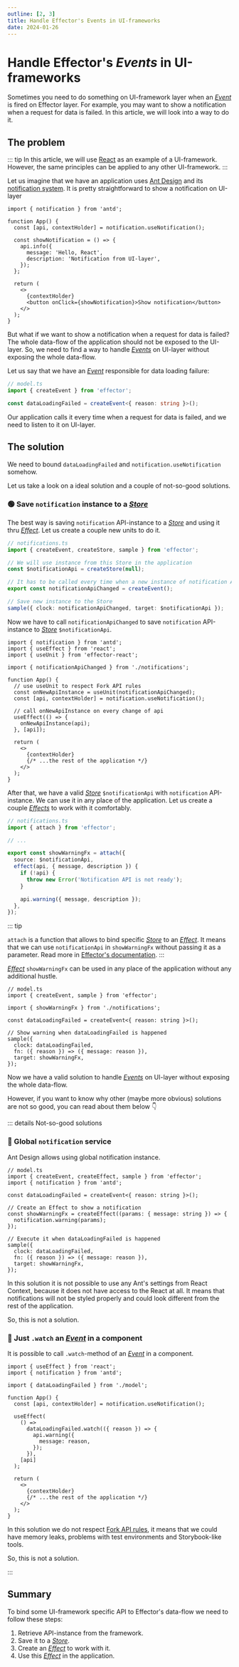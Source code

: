 ```yaml
---
outline: [2, 3]
title: Handle Effector's Events in UI-frameworks
date: 2024-01-26
---
```


# Handle Effector's _Events_ in UI-frameworks

Sometimes you need to do something on UI-framework layer when an [_Event_](https://effector.dev/en/api/effector/event/) is fired on Effector layer. For example, you may want to show a notification when a request for data is failed. In this article, we will look into a way to do it.

## The problem

::: tip
In this article, we will use [React](https://reactjs.org/) as an example of a UI-framework. However, the same principles can be applied to any other UI-framework.
:::

Let us imagine that we have an application uses [Ant Design](https://ant.design/) and its [notification system](https://ant.design/components/notification). It is pretty straightforward to show a notification on UI-layer

```tsx
import { notification } from 'antd';

function App() {
  const [api, contextHolder] = notification.useNotification();

  const showNotification = () => {
    api.info({
      message: 'Hello, React',
      description: 'Notification from UI-layer',
    });
  };

  return (
    <>
      {contextHolder}
      <button onClick={showNotification}>Show notification</button>
    </>
  );
}
```

But what if we want to show a notification when a request for data is failed? The whole data-flow of the application should not be exposed to the UI-layer. So, we need to find a way to handle [_Events_](https://effector.dev/en/api/effector/event/) on UI-layer without exposing the whole data-flow.

Let us say that we have an [_Event_](https://effector.dev/en/api/effector/event/) responsible for data loading failure:

```ts
// model.ts
import { createEvent } from 'effector';

const dataLoadingFailed = createEvent<{ reason: string }>();
```

Our application calls it every time when a request for data is failed, and we need to listen to it on UI-layer.

## The solution

We need to bound `dataLoadingFailed` and `notification.useNotification` somehow.

Let us take a look on a ideal solution and a couple of not-so-good solutions.

### 🟢 Save `notification` instance to a [_Store_](https://effector.dev/docs/api/effector/store)

The best way is saving `notification` API-instance to a [_Store_](https://effector.dev/docs/api/effector/store) and using it thru [_Effect_](https://effector.dev/docs/api/effector/effect). Let us create a couple new units to do it.

```ts
// notifications.ts
import { createEvent, createStore, sample } from 'effector';

// We will use instance from this Store in the application
const $notificationApi = createStore(null);

// It has to be called every time when a new instance of notification API is created
export const notificationApiChanged = createEvent();

// Save new instance to the Store
sample({ clock: notificationApiChanged, target: $notificationApi });
```

Now we have to call `notificationApiChanged` to save `notification` API-instance to [_Store_](https://effector.dev/docs/api/effector/store) `$notificationApi`.

```tsx{8-15}
import { notification } from 'antd';
import { useEffect } from 'react';
import { useUnit } from 'effector-react';

import { notificationApiChanged } from './notifications';

function App() {
  // use useUnit to respect Fork API rules
  const onNewApiInstance = useUnit(notificationApiChanged);
  const [api, contextHolder] = notification.useNotification();

  // call onNewApiInstance on every change of api
  useEffect(() => {
    onNewApiInstance(api);
  }, [api]);

  return (
    <>
      {contextHolder}
      {/* ...the rest of the application */}
    </>
  );
}
```

After that, we have a valid [_Store_](https://effector.dev/docs/api/effector/store) `$notificationApi` with `notification` API-instance. We can use it in any place of the application. Let us create a couple [_Effects_](https://effector.dev/docs/api/effector/effect) to work with it comfortably.

```ts
// notifications.ts
import { attach } from 'effector';

// ...

export const showWarningFx = attach({
  source: $notificationApi,
  effect(api, { message, description }) {
    if (!api) {
      throw new Error('Notification API is not ready');
    }

    api.warning({ message, description });
  },
});
```

::: tip

`attach` is a function that allows to bind specific [_Store_](https://effector.dev/docs/api/effector/store) to an [_Effect_](https://effector.dev/docs/api/effector/effect). It means that we can use `notificationApi` in `showWarningFx` without passing it as a parameter. Read more in [Effector's documentation](https://effector.dev/docs/api/effector/attach).
:::

[_Effect_](https://effector.dev/docs/api/effector/effect) `showWarningFx` can be used in any place of the application without any additional hustle.

```ts{8-13}
// model.ts
import { createEvent, sample } from 'effector';

import { showWarningFx } from './notifications';

const dataLoadingFailed = createEvent<{ reason: string }>();

// Show warning when dataLoadingFailed is happened
sample({
  clock: dataLoadingFailed,
  fn: ({ reason }) => ({ message: reason }),
  target: showWarningFx,
});
```

Now we have a valid solution to handle [_Events_](https://effector.dev/en/api/effector/event/) on UI-layer without exposing the whole data-flow.

However, if you want to know why other (maybe more obvious) solutions are not so good, you can read about them below 👇

::: details Not-so-good solutions

### 🔴 Global `notification` service

Ant Design allows using global notification instance.

```ts{7-17}
// model.ts
import { createEvent, createEffect, sample } from 'effector';
import { notification } from 'antd';

const dataLoadingFailed = createEvent<{ reason: string }>();

// Create an Effect to show a notification
const showWarningFx = createEffect((params: { message: string }) => {
  notification.warning(params);
});

// Execute it when dataLoadingFailed is happened
sample({
  clock: dataLoadingFailed,
  fn: ({ reason }) => ({ message: reason }),
  target: showWarningFx,
});
```

In this solution it is not possible to use any Ant's settings from React Context, because it does not have access to the React at all. It means that notifications will not be styled properly and could look different from the rest of the application.

So, this is not a solution.

### 🔴 Just `.watch` an [_Event_](https://effector.dev/en/api/effector/event/) in a component

It is possible to call `.watch`-method of an [_Event_](https://effector.dev/en/api/effector/event/) in a component.

```tsx{9-17}
import { useEffect } from 'react';
import { notification } from 'antd';

import { dataLoadingFailed } from './model';

function App() {
  const [api, contextHolder] = notification.useNotification();

  useEffect(
    () =>
      dataLoadingFailed.watch(({ reason }) => {
        api.warning({
          message: reason,
        });
      }),
    [api]
  );

  return (
    <>
      {contextHolder}
      {/* ...the rest of the application */}
    </>
  );
}
```

In this solution we do not respect [Fork API rules](/magazine/fork_api_rules), it means that we could have memory leaks, problems with test environments and Storybook-like tools.

So, this is not a solution.

:::

## Summary

To bind some UI-framework specific API to Effector's data-flow we need to follow these steps:

1. Retrieve API-instance from the framework.
2. Save it to a [_Store_](https://effector.dev/docs/api/effector/store).
3. Create an [_Effect_](https://effector.dev/docs/api/effector/effect) to work with it.
4. Use this [_Effect_](https://effector.dev/docs/api/effector/effect) in the application.
